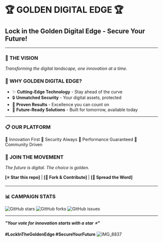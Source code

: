 # 🏆 GOLDEN DIGITAL EDGE 🏆

## **Lock in the Golden Digital Edge - Secure Your Future!**

---

### 🚀 **THE VISION**
*Transforming the digital landscape, one innovation at a time.*

### 💎 **WHY GOLDEN DIGITAL EDGE?**
- ✨ **Cutting-Edge Technology** - Stay ahead of the curve
- 🔒 **Unmatched Security** - Your digital assets, protected
- 🌟 **Proven Results** - Excellence you can count on
- 🎯 **Future-Ready Solutions** - Built for tomorrow, available today

---

### 📋 **OUR PLATFORM**
🔸 Innovation First
🔸 Security Always
🔸 Performance Guaranteed
🔸 Community Driven

### 🎉 **JOIN THE MOVEMENT**
*The future is digital. The choice is golden.*

**[⭐ Star this repo]** | **[🍴 Fork & Contribute]** | **[📢 Spread the Word]**

---

### 📊 **CAMPAIGN STATS**
![GitHub stars](https://img.shields.io/github/stars/yourusername/golden-digital-edge?style=social)
![GitHub forks](https://img.shields.io/github/forks/yourusername/golden-digital-edge?style=social)
![GitHub issues](https://img.shields.io/github/issues/yourusername/golden-digital-edge)

---

***"Your vote for innovation starts with a star ⭐"***

**#LockInTheGoldenEdge #SecureYourFuture**
![IMG_8837](https://github.com/user-attachments/assets/25591101-9535-446e-9644-b53e8e043bbb)
